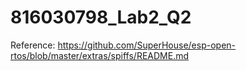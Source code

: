 # 816030798_Lab2_Q2
Reference:
https://github.com/SuperHouse/esp-open-rtos/blob/master/extras/spiffs/README.md
